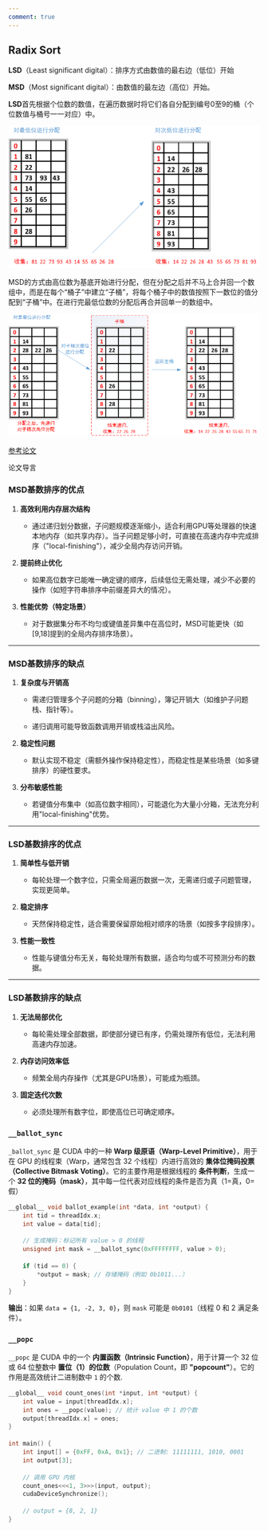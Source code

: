 ```yaml
---
comment: true
---
```

## Radix Sort

**LSD**（Least significant digital）：排序方式由数值的最右边（低位）开始

**MSD**（Most significant digital）：由数值的最左边（高位）开始。

**LSD**首先根据个位数的数值，在遍历数据时将它们各自分配到编号0至9的桶（个位数值与桶号一一对应）中。

![](../../图片/5.18LSD.png)

MSD的方式由高位数为基底开始进行分配，但在分配之后并不马上合并回一个数组中，而是在每个“桶子”中建立“子桶”，将每个桶子中的数值按照下一数位的值分配到“子桶”中。在进行完最低位数的分配后再合并回单一的数组中。

![](../../图片/5.18MSD.png)


[参考论文](https://arxiv.org/pdf/2206.01784)

论文导言
### **MSD基数排序的优点**

1. **高效利用内存层次结构**
    
    - 通过递归划分数据，子问题规模逐渐缩小，适合利用GPU等处理器的快速本地内存（如共享内存）。当子问题足够小时，可直接在高速内存中完成排序（"local-finishing"），减少全局内存访问开销。
        
2. **提前终止优化**
    
    - 如果高位数字已能唯一确定键的顺序，后续低位无需处理，减少不必要的操作（如短字符串排序中前缀差异大的情况）。
        
3. **性能优势（特定场景）**
    
    - 对于数据集分布不均匀或键值差异集中在高位时，MSD可能更快（如[9,18]提到的全局内存排序场景）。
        

---

### **MSD基数排序的缺点**

1. **复杂度与开销高**
    
    - 需递归管理多个子问题的分箱（binning），簿记开销大（如维护子问题栈、指针等）。
        
    - 递归调用可能导致函数调用开销或栈溢出风险。
        
2. **稳定性问题**
    
    - 默认实现不稳定（需额外操作保持稳定性），而稳定性是某些场景（如多键排序）的硬性要求。
        
3. **分布敏感性能**
    
    - 若键值分布集中（如高位数字相同），可能退化为大量小分箱，无法充分利用"local-finishing"优势。
        

---

### **LSD基数排序的优点**

1. **简单性与低开销**
    
    - 每轮处理一个数字位，只需全局遍历数据一次，无需递归或子问题管理，实现更简单。
        
2. **稳定排序**
    
    - 天然保持稳定性，适合需要保留原始相对顺序的场景（如按多字段排序）。
        
3. **性能一致性**
    
    - 性能与键值分布无关，每轮处理所有数据，适合均匀或不可预测分布的数据。
        

---

### **LSD基数排序的缺点**

1. **无法局部优化**
    
    - 每轮需处理全部数据，即使部分键已有序，仍需处理所有低位，无法利用高速内存加速。
        
2. **内存访问效率低**
    
    - 频繁全局内存操作（尤其是GPU场景），可能成为瓶颈。
        
3. **固定迭代次数**
    
    - 必须处理所有数字位，即使高位已可确定顺序。


### `__ballot_sync`

`_ballot_sync` 是 CUDA 中的一种 **Warp 级原语（Warp-Level Primitive）**，用于在 GPU 的线程束（Warp，通常包含 32 个线程）内进行高效的 **集体位掩码投票（Collective Bitmask Voting）**。它的主要作用是根据线程的 **条件判断**，生成一个 **32 位的掩码（mask）**，其中每一位代表对应线程的条件是否为真（1=真，0=假）

```cpp
__global__ void ballot_example(int *data, int *output) {
    int tid = threadIdx.x;
    int value = data[tid];
    
    // 生成掩码：标记所有 value > 0 的线程
    unsigned int mask = __ballot_sync(0xFFFFFFFF, value > 0);
    
    if (tid == 0) {
        *output = mask; // 存储掩码（例如 0b1011...）
    }
}
```
**输出**：如果 `data = {1, -2, 3, 0}`，则 `mask` 可能是 `0b0101`（线程 0 和 2 满足条件）。

### ``__popc``

`__popc` 是 CUDA 中的一个 **内置函数（Intrinsic Function）**，用于计算一个 32 位或 64 位整数中 **置位（1）的位数**（Population Count，即 **"popcount"**）。它的作用是高效统计二进制数中 `1` 的个数.

```cpp
__global__ void count_ones(int *input, int *output) {
    int value = input[threadIdx.x];
    int ones = __popc(value); // 统计 value 中 1 的个数
    output[threadIdx.x] = ones;
}

int main() {
    int input[] = {0xFF, 0xA, 0x1}; // 二进制: 11111111, 1010, 0001
    int output[3];
    
    // 调用 GPU 内核
    count_ones<<<1, 3>>>(input, output);
    cudaDeviceSynchronize();

    // output = {8, 2, 1}
}
```
